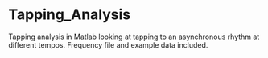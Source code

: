 # Tapping_Analysis
Tapping analysis in Matlab looking at tapping to an asynchronous rhythm at different tempos. Frequency file and example data included.
